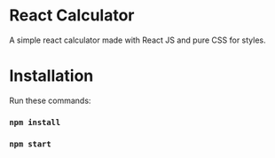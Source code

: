 # React Calculator

A simple react calculator made with React JS and pure CSS for styles.

# Installation

Run these commands:

### `npm install`
### `npm start`

